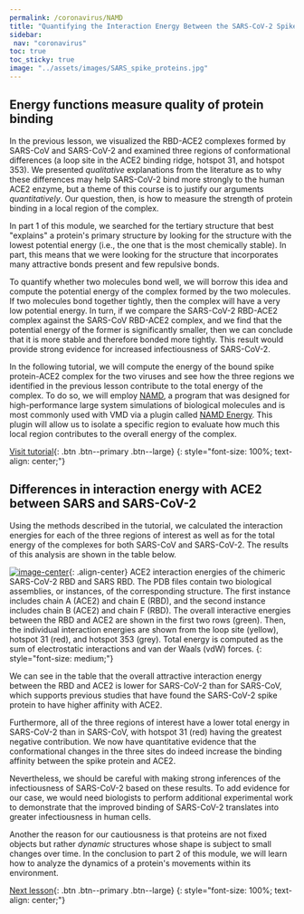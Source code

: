 ```yaml
---
permalink: /coronavirus/NAMD
title: "Quantifying the Interaction Energy Between the SARS-CoV-2 Spike Protein and ACE2"
sidebar:
 nav: "coronavirus"
toc: true
toc_sticky: true
image: "../assets/images/SARS_spike_proteins.jpg"
---
```


## Energy functions measure quality of protein binding

In the previous lesson, we visualized the RBD-ACE2 complexes formed by SARS-CoV and SARS-CoV-2 and examined three regions of conformational differences (a loop site in the ACE2 binding ridge, hotspot 31, and hotspot 353). We presented *qualitative* explanations from the literature as to why these differences may help SARS-CoV-2 bind more strongly to the human ACE2 enzyme, but a theme of this course is to justify our arguments *quantitatively*. Our question, then, is how to measure the strength of protein binding in a local region of the complex.

In part 1 of this module, we searched for the tertiary structure that best "explains" a protein's primary structure by looking for the structure with the lowest potential energy (i.e., the one that is the most chemically stable). In part, this means that we were looking for the structure that incorporates many attractive bonds present and few repulsive bonds.

To quantify whether two molecules bond well, we will borrow this idea and compute the potential energy of the complex formed by the two molecules. If two molecules bond together tightly, then the complex will have a very low potential energy. In turn, if we compare the SARS-CoV-2 RBD-ACE2 complex against the SARS-CoV RBD-ACE2 complex, and we find that the potential energy of the former is significantly smaller, then we can conclude that it is more stable and therefore bonded more tightly. This result would provide strong evidence for increased infectiousness of SARS-CoV-2.

In the following tutorial, we will compute the energy of the bound spike protein-ACE2 complex for the two viruses and see how the three regions we identified in the previous lesson contribute to the total energy of the complex. To do so, we will employ <a href="https://www.ks.uiuc.edu/Research/namd/" target="_blank">NAMD</a>, a program that was designed for high-performance large system simulations of biological molecules and is most commonly used with VMD via a plugin called <a href="https://www.ks.uiuc.edu/Research/vmd/plugins/namdenergy/" target="_blank">NAMD Energy</a>. This plugin will allow us to isolate a specific region to evaluate how much this local region contributes to the overall energy of the complex.

[Visit tutorial](tutorial_NAMD){: .btn .btn--primary .btn--large}
{: style="font-size: 100%; text-align: center;"}

## Differences in interaction energy with ACE2 between SARS and SARS-CoV-2

Using the methods described in the tutorial, we calculated the interaction energies for each of the three regions of interest as well as for the total energy of the complexes for both SARS-CoV and SARS-CoV-2. The results of this analysis are shown in the table below.

[![image-center](../assets/images/NAMDEnergy2.png)](){: .align-center}
ACE2 interaction energies of the chimeric SARS-CoV-2 RBD and SARS RBD. The PDB files contain two biological assemblies, or instances, of the corresponding structure. The first instance includes chain A (ACE2) and chain E (RBD), and the second instance includes chain B (ACE2) and chain F (RBD). The overall interactive energies between the RBD and ACE2 are shown in the first two rows (green). Then, the individual interaction energies are shown from the loop site (yellow), hotspot 31 (red), and hotspot 353 (grey). Total energy is computed as the sum of electrostatic interactions and van der Waals (vdW) forces.
{: style="font-size: medium;"}

We can see in the table that the overall attractive interaction energy between the RBD and ACE2 is lower for SARS-CoV-2 than for SARS-CoV, which supports previous studies that have found the SARS-CoV-2 spike protein to have higher affinity with ACE2.

Furthermore, all of the three regions of interest have a lower total energy in SARS-CoV-2 than in SARS-CoV, with hotspot 31 (red) having the greatest negative contribution. We now have quantitative evidence that the conformational changes in the three sites do indeed increase the binding affinity between the spike protein and ACE2.

Nevertheless, we should be careful with making strong inferences of the infectiousness of SARS-CoV-2 based on these results. To add evidence for our case, we would need biologists to perform additional experimental work to demonstrate that the improved binding of SARS-CoV-2 translates into greater infectiousness in human cells.

Another the reason for our cautiousness is that proteins are not fixed objects but rather *dynamic* structures whose shape is subject to small changes over time. In the conclusion to part 2 of this module, we will learn how to analyze the dynamics of a protein's movements within its environment.

[Next lesson](conclusion_part_2){: .btn .btn--primary .btn--large}
{: style="font-size: 100%; text-align: center;"}

[^TCBG]: https://www.ks.uiuc.edu/Research/namd/2.9/ug/node22.html
